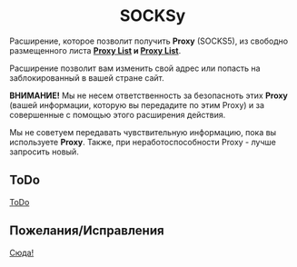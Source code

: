 <h1 align="center">SOCKSy</h1> 
<p>Расширение, которое позволит получить <b>Proxy</b> (SOCKS5), из свободно размещенного листа <b><a href="https://github.com/jetkai/proxy-list">Proxy List</a> и <a href="https://github.com/monosans/proxy-list">Proxy List</a></b>.</p>
<p>Расширение позволит вам изменить свой адрес или попасть на заблокированный в вашей стране сайт.</p>
<p><b>ВНИМАНИЕ!</b> Мы не несем ответственность за безопасноть этих <b>Proxy</b> (вашей информации, которую вы передадите по этим Proxy) и за совершенные с помощью этого расширения действия.</p>
<p>Мы не советуем передавать чувствительную информацию, пока вы используете <b>Proxy</b>. Также, при неработоспособности Proxy - лучше запросить новый.</p>

<h2>ToDo</h2>
<a href="https://github.com/Erghel/SOCKSy/projects/1">ToDo</a>

<h2>Пожелания/Исправления</h2>
<a href="https://github.com/Erghel/SOCKSy/issues/1">Сюда!</a>
